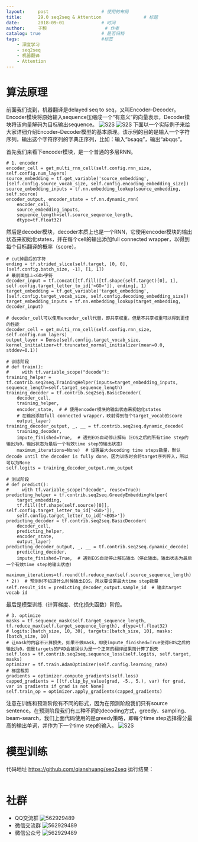```yaml
---
layout:     post   				    # 使用的布局
title:      29.0 seq2seq & Attention 				# 标题 
date:       2018-09-01 				# 时间
author:     子颢 						# 作者
catalog: true 						# 是否归档
tags:								#标签
    - 深度学习
    - seq2seq
    - 机器翻译
    - Attention
---
```


# 算法原理

前面我们说到，机器翻译是delayed seq to seq，又叫Encoder–Decoder。Encoder模块将原始输入sequence压缩成一个“有意义”的向量表示，Decoder模块将该向量解码为目标输出sequence。
![S2S](/img/S2S-01.png)
![S2S](/img/S2S-02.png)
下面以一个实际例子来给大家详细介绍Encoder–Decoder模型的基本原理。该示例的目的是输入一个字符序列，输出这个字符序列的字典正序列，比如：输入“bsaqq”，输出“abqqs”。

首先我们来看下encoder模块，是一个普通的多层RNN。
```
# 1. encoder
encoder_cell = get_multi_rnn_cell(self.config.rnn_size, self.config.num_layers)
source_embedding = tf.get_variable('source_embedding', [self.config.source_vocab_size, self.config.encoding_embedding_size])
source_embedding_inputs = tf.nn.embedding_lookup(source_embedding, self.source)
encoder_output, encoder_state = tf.nn.dynamic_rnn(
    encoder_cell,
    source_embedding_inputs,
    sequence_length=self.source_sequence_length,
    dtype=tf.float32)
```

然后是decoder模块，decoder本质上也是一个RNN，它使用encoder模块的输出状态来初始化states，并在每个cell的输出添加full connected wrapper，以得到每个目标翻译的概率（score）。
```
# cut掉最后的字符
ending = tf.strided_slice(self.target, [0, 0], [self.config.batch_size, -1], [1, 1])
# 最前面加上<GO>字符
decoder_input = tf.concat([tf.fill([tf.shape(self.target)[0], 1], self.config.target_letter_to_id['<GO>']), ending], 1)
target_embedding = tf.get_variable('target_embedding', [self.config.target_vocab_size, self.config.decoding_embedding_size])
target_embedding_inputs = tf.nn.embedding_lookup(target_embedding, decoder_input)

# decoder_cell可以使用encoder_cell代替，即共享权重，但是不共享权重可以得到更佳的性能
decoder_cell = get_multi_rnn_cell(self.config.rnn_size, self.config.num_layers)
output_layer = Dense(self.config.target_vocab_size, kernel_initializer=tf.truncated_normal_initializer(mean=0.0, stddev=0.1))

# 训练阶段
# def train():
#     with tf.variable_scope("decode"):
training_helper = tf.contrib.seq2seq.TrainingHelper(inputs=target_embedding_inputs, sequence_length=self.target_sequence_length)
training_decoder = tf.contrib.seq2seq.BasicDecoder(
    decoder_cell,
    training_helper,
    encoder_state,  # # 使用encoder模块的输出状态来初始化states
    # 在输出添加full connected wrapper，映射得到每个target_vocab的score
    output_layer)
training_decoder_output, _, __ = tf.contrib.seq2seq.dynamic_decode(
    training_decoder,
    impute_finished=True,  # 遇到EOS自动停止解码（EOS之后的所有time step的输出为0，输出状态为最后一个有效time step的输出状态）
    maximum_iterations=None)  # 设置最大decoding time steps数量，默认decode until the decoder is fully done，因为训练时会将target序列传入，所以可以为None
self.logits = training_decoder_output.rnn_output

# 测试阶段
# def predict():
#     with tf.variable_scope("decode", reuse=True):
predicting_helper = tf.contrib.seq2seq.GreedyEmbeddingHelper(
    target_embedding,
    tf.fill([tf.shape(self.source)[0]], self.config.target_letter_to_id['<GO>']),
    self.config.target_letter_to_id['<EOS>'])
predicting_decoder = tf.contrib.seq2seq.BasicDecoder(
    decoder_cell,
    predicting_helper,
    encoder_state,
    output_layer)
predicting_decoder_output, _, __ = tf.contrib.seq2seq.dynamic_decode(
    predicting_decoder,
    impute_finished=True,  # 遇到EOS自动停止解码输出（停止输出，输出状态为最后一个有效time step的输出状态）
    maximum_iterations=tf.round(tf.reduce_max(self.source_sequence_length) * 2))  # 预测时不知道什么时候输出EOS，所以要设置最大time step数量
self.result_ids = predicting_decoder_output.sample_id  # 输出target vocab id
```

最后是模型训练（计算梯度、优化损失函数）阶段。
```
# 3. optimize
masks = tf.sequence_mask(self.target_sequence_length, tf.reduce_max(self.target_sequence_length), dtype=tf.float32)
# logits:[batch_size, 10, 30], targets:[batch_size, 10], masks:[batch_size, 10]
# 让mask的内容不计算损失，如果不做mask，即使impute_finished=True使得EOS之后的输出为0，但是targets的PAD会被误认为是一个正常的翻译结果而计算了损失
self.loss = tf.contrib.seq2seq.sequence_loss(self.logits, self.target, masks)
optimizer = tf.train.AdamOptimizer(self.config.learning_rate)
# 梯度裁剪
gradients = optimizer.compute_gradients(self.loss)
capped_gradients = [(tf.clip_by_value(grad, -5., 5.), var) for grad, var in gradients if grad is not None]
self.train_op = optimizer.apply_gradients(capped_gradients)
```

注意在训练和预测阶段有不同的形式，因为在预测阶段我们只有source sentence。在预测阶段我们有三种不同的decoding方式，greedy、sampling、beam-search，我们上面代码使用的是greedy策略，即每个time step选择得分最高的输出单词，并作为下一个time step的输入。
![S2S](/img/S2S-03.png)

# 模型训练

代码地址 <a href="https://github.com/qianshuang/seq2seq" target="_blank">https://github.com/qianshuang/seq2seq</a>
运行结果：
```

```

# 社群

- QQ交流群
	![562929489](/img/qq_ewm.png)
- 微信交流群
	![562929489](/img/wx_ewm.png)
- 微信公众号
	![562929489](/img/wxgzh_ewm.png)